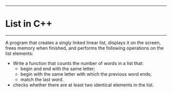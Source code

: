 ***
# List in C++
***

A program that creates a singly linked linear list, displays it on the screen, frees memory when finished, and performs the following operations on the list elements:
- Write a function that counts the number of words in a list that:
    - begin and end with the same letter;
    - begin with the same letter with which the previous word ends;
    - match the last word.
- checks whether there are at least two identical elements in the list.